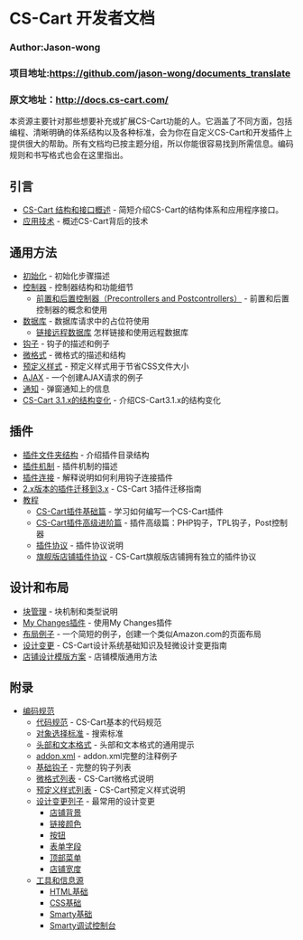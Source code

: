 CS-Cart 开发者文档
===================================
### Author:Jason-wong
### 项目地址:https://github.com/jason-wong/documents_translate
### 原文地址：http://docs.cs-cart.com/



本资源主要针对那些想要补充或扩展CS-Cart功能的人。它涵盖了不同方面，包括编程、清晰明确的体系结构以及各种标准，会为你在自定义CS-Cart和开发插件上提供很大的帮助。所有文档均已按主题分组，所以你能很容易找到所需信息。编码规则和书写格式也会在这里指出。


## 引言
* [CS-Cart 结构和接口概述](https://github.com/jason-wong/documents_translate/blob/master/CMS/CS-Cart-Developer-Documentation/cs-cart-architecture-api-overview.md) - 简短介绍CS-Cart的结构体系和应用程序接口。
* [应用技术](https://github.com/jason-wong/documents_translate/blob/master/CMS/CS-Cart-Developer-Documentation/techologies-used.md) - 概述CS-Cart背后的技术


## 通用方法
* [初始化](https://github.com/jason-wong/documents_translate/blob/master/CMS/CS-Cart-Developer-Documentation/initialization.md) - 初始化步骤描述
* [控制器](https://github.com/jason-wong/documents_translate/blob/master/CMS/CS-Cart-Developer-Documentation/controllers.md) - 控制器结构和功能细节
	* [前置和后置控制器（Precontrollers and Postcontrollers）](https://github.com/jason-wong/documents_translate/blob/master/CMS/CS-Cart-Developer-Documentation/precontrollers-and-postcontrollers.md) - 前置和后置控制器的概念和使用
* [数据库](https://github.com/jason-wong/documents_translate/blob/master/CMS/CS-Cart-Developer-Documentation/database.md) - 数据库请求中的占位符使用
	* [链接远程数据库](https://github.com/jason-wong/documents_translate/blob/master/CMS/CS-Cart-Developer-Documentation/connect-additional-databases.md) 怎样链接和使用远程数据库
* [钩子](https://github.com/jason-wong/documents_translate/blob/master/CMS/CS-Cart-Developer-Documentation/hooks.md) - 钩子的描述和例子
* [微格式](https://github.com/jason-wong/documents_translate/blob/master/CMS/CS-Cart-Developer-Documentation/microformats.md) - 微格式的描述和结构
* [预定义样式](https://github.com/jason-wong/documents_translate/blob/master/CMS/CS-Cart-Developer-Documentation/special-classes.md) - 预定义样式用于节省CSS文件大小
* [AJAX](https://github.com/jason-wong/documents_translate/blob/master/CMS/CS-Cart-Developer-Documentation/ajax.md) - 一个创建AJAX请求的例子
* [通知](https://github.com/jason-wong/documents_translate/blob/master/CMS/CS-Cart-Developer-Documentation/notifications.md) - 弹窗通知上的信息
* [CS-Cart 3.1.x的结构变化](https://github.com/jason-wong/documents_translate/blob/master/CMS/CS-Cart-Developer-Documentation/architecture-changes-in-cs-cart-3.1.x.md) - 介绍CS-Cart3.1.x的结构变化

## 插件
* [插件文件夹结构](https://github.com/jason-wong/documents_translate/blob/master/CMS/CS-Cart-Developer-Documentation/add-on-folder-structure.md) - 介绍插件目录结构
* [插件机制](https://github.com/jason-wong/documents_translate/blob/master/CMS/CS-Cart-Developer-Documentation/add-on-scheme.md) - 插件机制的描述
* [插件连接](https://github.com/jason-wong/documents_translate/blob/master/CMS/CS-Cart-Developer-Documentation/add-on-connection.md) - 解释说明如何利用钩子连接插件
* [2.x版本的插件迁移到3.x](https://github.com/jason-wong/documents_translate/blob/master/CMS/CS-Cart-Developer-Documentation/adapting-add-on-from-2.x-to-3.md) - CS-Cart 3插件迁移指南
* [教程](https://github.com/jason-wong/documents_translate/blob/master/CMS/CS-Cart-Developer-Documentation/tutorials.md)
	* [CS-Cart插件基础篇](https://github.com/jason-wong/documents_translate/blob/master/CMS/CS-Cart-Developer-Documentation/basic-cs-cart-add-on.md) - 学习如何编写一个CS-Cart插件
	* [CS-Cart插件高级进阶篇](https://github.com/jason-wong/documents_translate/blob/master/CMS/CS-Cart-Developer-Documentation/advanced-cs-cart-add-on.md) - 插件高级篇：PHP钩子，TPL钩子，Post控制器
	* [插件协议](https://github.com/jason-wong/documents_translate/blob/master/CMS/CS-Cart-Developer-Documentation/add-on-licensing.md) - 插件协议说明
	* [旗舰版店铺插件协议](https://github.com/jason-wong/documents_translate/blob/master/CMS/CS-Cart-Developer-Documentation/storefront-based-add-on-licensing-in-ultimate-edition.md) - CS-Cart旗舰版店铺拥有独立的插件协议

## 设计和布局
* [块管理](https://github.com/jason-wong/documents_translate/blob/master/CMS/CS-Cart-Developer-Documentation/block-manager.md) - 块机制和类型说明
* [My Changes插件](https://github.com/jason-wong/documents_translate/blob/master/CMS/CS-Cart-Developer-Documentation/my-changes-add-on.md) - 使用My Changes插件
* [布局例子](https://github.com/jason-wong/documents_translate/blob/master/CMS/CS-Cart-Developer-Documentation/layouting-example.md) - 一个简短的例子，创建一个类似Amazon.com的页面布局
* [设计变更](https://github.com/jason-wong/documents_translate/blob/master/CMS/CS-Cart-Developer-Documentation/design-changes.md) - CS-Cart设计系统基础知识及轻微设计变更指南
* [店铺设计模版方案](https://github.com/jason-wong/documents_translate/blob/master/CMS/CS-Cart-Developer-Documentation/storefront-design-template-scheme.md) - 店铺模版通用方法

## 附录
* [编码规范](https://github.com/jason-wong/documents_translate/blob/master/CMS/CS-Cart-Developer-Documentation/coding-standards.md)
	* [代码规范](https://github.com/jason-wong/documents_translate/blob/master/CMS/CS-Cart-Developer-Documentation/programming-standards.md) - CS-Cart基本的代码规范
	* [对象选择标准](https://github.com/jason-wong/documents_translate/blob/master/CMS/CS-Cart-Developer-Documentation/object-selection-standards.md) - 搜索标准
	* [头部和文本格式](https://github.com/jason-wong/documents_translate/blob/master/CMS/CS-Cart-Developer-Documentation/heading-and-text-formats.md) - 头部和文本格式的通用提示
	* [addon.xml](https://github.com/jason-wong/documents_translate/blob/master/CMS/CS-Cart-Developer-Documentation/addon.xml.md) - addon.xml完整的注释例子
	* [基础钩子](https://github.com/jason-wong/documents_translate/blob/master/CMS/CS-Cart-Developer-Documentation/hook-base.md) - 完整的钩子列表
	* [微格式列表](https://github.com/jason-wong/documents_translate/blob/master/CMS/CS-Cart-Developer-Documentation/list-of-microformats.md) - CS-Cart微格式说明
	* [预定义样式列表](https://github.com/jason-wong/documents_translate/blob/master/CMS/CS-Cart-Developer-Documentation/special-classes-list.md) - CS-Cart预定义样式说明
	* [设计变更列子](https://github.com/jason-wong/documents_translate/blob/master/CMS/CS-Cart-Developer-Documentation/examples-of-design-changes.md) - 最常用的设计变更
		* [店铺背景](https://github.com/jason-wong/documents_translate/blob/master/CMS/CS-Cart-Developer-Documentation/store-background.md)
		* [链接颜色](https://github.com/jason-wong/documents_translate/blob/master/CMS/CS-Cart-Developer-Documentation/link-color.md)
		* [按钮](https://github.com/jason-wong/documents_translate/blob/master/CMS/CS-Cart-Developer-Documentation/buttons.md)
		* [表单字段](https://github.com/jason-wong/documents_translate/blob/master/CMS/CS-Cart-Developer-Documentation/form-fields.md)
		* [顶部菜单](https://github.com/jason-wong/documents_translate/blob/master/CMS/CS-Cart-Developer-Documentation/top-menu.md)
		* [店铺宽度](https://github.com/jason-wong/documents_translate/blob/master/CMS/CS-Cart-Developer-Documentation/storefront-width.md)
	* [工具和信息源](https://github.com/jason-wong/documents_translate/blob/master/CMS/CS-Cart-Developer-Documentation/tools-and-information-sources.md)
		* [HTML基础](https://github.com/jason-wong/documents_translate/blob/master/CMS/CS-Cart-Developer-Documentation/html-basics.md)
		* [CSS基础](https://github.com/jason-wong/documents_translate/blob/master/CMS/CS-Cart-Developer-Documentation/css-basics.md)
		* [Smarty基础](https://github.com/jason-wong/documents_translate/blob/master/CMS/CS-Cart-Developer-Documentation/smarty-basics.md)
		* [Smarty调试控制台](https://github.com/jason-wong/documents_translate/blob/master/CMS/CS-Cart-Developer-Documentation/smarty-debug-console.md)